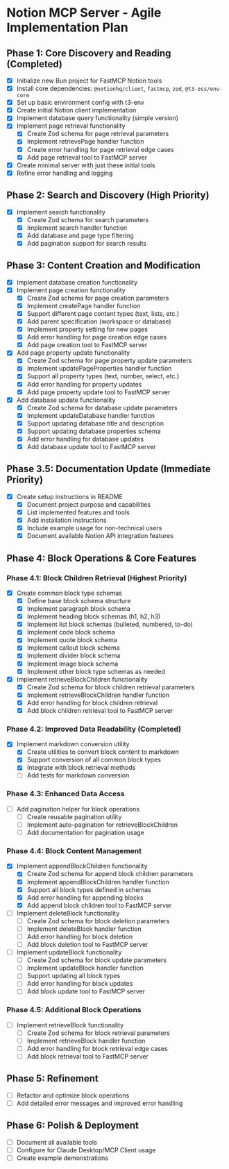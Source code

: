 # Notion MCP Server - Agile Implementation Plan

## Phase 1: Core Discovery and Reading (Completed)
- [x] Initialize new Bun project for FastMCP Notion tools
- [x] Install core dependencies: `@notionhq/client`, `fastmcp`, `zod`, `@t3-oss/env-core`
- [x] Set up basic environment config with t3-env
- [x] Create initial Notion client implementation
- [x] Implement database query functionality (simple version)
- [x] Implement page retrieval functionality
  - [x] Create Zod schema for page retrieval parameters
  - [x] Implement retrievePage handler function
  - [x] Create error handling for page retrieval edge cases
  - [x] Add page retrieval tool to FastMCP server
- [x] Create minimal server with just these initial tools
- [x] Refine error handling and logging

## Phase 2: Search and Discovery (High Priority)
- [x] Implement search functionality
  - [x] Create Zod schema for search parameters
  - [x] Implement search handler function
  - [x] Add database and page type filtering
  - [x] Add pagination support for search results

## Phase 3: Content Creation and Modification
- [x] Implement database creation functionality
- [x] Implement page creation functionality
  - [x] Create Zod schema for page creation parameters
  - [x] Implement createPage handler function
  - [x] Support different page content types (text, lists, etc.)
  - [x] Add parent specification (workspace or database)
  - [x] Implement property setting for new pages
  - [x] Add error handling for page creation edge cases
  - [x] Add page creation tool to FastMCP server
- [x] Add page property update functionality
  - [x] Create Zod schema for page property update parameters
  - [x] Implement updatePageProperties handler function
  - [x] Support all property types (text, number, select, etc.)
  - [x] Add error handling for property updates
  - [x] Add page property update tool to FastMCP server
- [x] Add database update functionality
  - [x] Create Zod schema for database update parameters
  - [x] Implement updateDatabase handler function
  - [x] Support updating database title and description
  - [x] Support updating database properties schema
  - [x] Add error handling for database updates
  - [x] Add database update tool to FastMCP server

## Phase 3.5: Documentation Update (Immediate Priority)
- [x] Create setup instructions in README
  - [x] Document project purpose and capabilities
  - [x] List implemented features and tools
  - [x] Add installation instructions
  - [x] Include example usage for non-technical users
  - [x] Document available Notion API integration features

## Phase 4: Block Operations & Core Features

### Phase 4.1: Block Children Retrieval (Highest Priority)
- [x] Create common block type schemas
  - [x] Define base block schema structure
  - [x] Implement paragraph block schema
  - [x] Implement heading block schemas (h1, h2, h3)
  - [x] Implement list block schemas (bulleted, numbered, to-do)
  - [x] Implement code block schema
  - [x] Implement quote block schema
  - [x] Implement callout block schema
  - [x] Implement divider block schema
  - [x] Implement image block schema
  - [x] Implement other block type schemas as needed
- [x] Implement retrieveBlockChildren functionality
  - [x] Create Zod schema for block children retrieval parameters
  - [x] Implement retrieveBlockChildren handler function
  - [x] Add error handling for block children retrieval
  - [x] Add block children retrieval tool to FastMCP server

### Phase 4.2: Improved Data Readability (Completed)
- [x] Implement markdown conversion utility
  - [x] Create utilities to convert block content to markdown
  - [x] Support conversion of all common block types
  - [x] Integrate with block retrieval methods
  - [ ] Add tests for markdown conversion

### Phase 4.3: Enhanced Data Access
- [ ] Add pagination helper for block operations
  - [ ] Create reusable pagination utility
  - [ ] Implement auto-pagination for retrieveBlockChildren
  - [ ] Add documentation for pagination usage

### Phase 4.4: Block Content Management
- [x] Implement appendBlockChildren functionality
  - [x] Create Zod schema for append block children parameters
  - [x] Implement appendBlockChildren handler function
  - [x] Support all block types defined in schemas
  - [x] Add error handling for appending blocks
  - [x] Add append block children tool to FastMCP server
- [ ] Implement deleteBlock functionality
  - [ ] Create Zod schema for block deletion parameters
  - [ ] Implement deleteBlock handler function
  - [ ] Add error handling for block deletion
  - [ ] Add block deletion tool to FastMCP server
- [ ] Implement updateBlock functionality
  - [ ] Create Zod schema for block update parameters
  - [ ] Implement updateBlock handler function
  - [ ] Support updating all block types
  - [ ] Add error handling for block updates
  - [ ] Add block update tool to FastMCP server

### Phase 4.5: Additional Block Operations
- [ ] Implement retrieveBlock functionality
  - [ ] Create Zod schema for block retrieval parameters
  - [ ] Implement retrieveBlock handler function
  - [ ] Add error handling for block retrieval edge cases
  - [ ] Add block retrieval tool to FastMCP server

## Phase 5: Refinement
- [ ] Refactor and optimize block operations
- [ ] Add detailed error messages and improved error handling

## Phase 6: Polish & Deployment
- [ ] Document all available tools
- [ ] Configure for Claude Desktop/MCP Client usage
- [ ] Create example demonstrations
